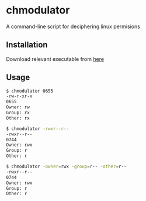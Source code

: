 # chmodulator

A command-line script for deciphering linux permisions

## Installation
Download relevant executable from [here](https://github.com/sfodje/chmodulator/releases)

## Usage
```bash
$ chmodulator 0655
-rw-r-xr-x
0655
Owner: rw
Group: rx
Other: rx
```

```bash
$ chmodulator -rwxr--r--
-rwxr--r--
0744
Owner: rwx
Group: r
Other: r
```

```bash
$ chmodulator -owner=rwx -group=r-- -other=r--
-rwxr--r--
0744
Owner: rwx
Group: r
Other: r
```

